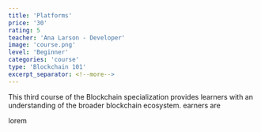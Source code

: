 ```yaml
---
title: 'Platforms'
price: '30'
rating: 5
teacher: 'Ana Larson - Developer'
image: 'course.png'
level: 'Beginner'
categories: 'course'
type: 'Blockchain 101'
excerpt_separator: <!--more-->
---
```

This third course of the Blockchain specialization provides learners with an  understanding of the broader blockchain ecosystem. earners are
<!--more-->
lorem